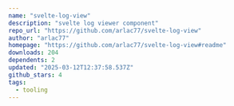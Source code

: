 ```yaml
---
name: "svelte-log-view"
description: "svelte log viewer component"
repo_url: "https://github.com/arlac77/svelte-log-view"
author: "arlac77"
homepage: "https://github.com/arlac77/svelte-log-view#readme"
downloads: 204
dependents: 2
updated: "2025-03-12T12:37:58.537Z"
github_stars: 4
tags: 
  - tooling
---
```


